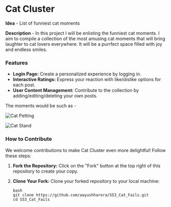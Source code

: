 # Cat Cluster

**Idea** - List of funniest cat moments

**Description** - In this project I will be enlisting the funniest cat moments. I aim to compile a collection of the most amusing cat moments that will bring laughter to cat lovers everywhere. It will be a purrfect space filled with joy and endless smiles.

### Features
- **Login Page:** Create a personalized experience by logging in.
- **Interactive Ratings:** Express your reaction with like/dislike options for each post.
- **User Content Management:** Contribute to the collection by adding/editing/deleting your own posts.

The moments would be such as -

![Cat Petting](https://www.whycatwhy.com/wp-content/uploads/2016/05/cat-dad-and-kitten.gif)

![Cat Stand](https://kittybloger.files.wordpress.com/2012/02/10-funny-gifs-with-cats-4.gif)

### How to Contribute
We welcome contributions to make Cat Cluster even more delightful! Follow these steps:

1. **Fork the Repository:**
   Click on the "Fork" button at the top right of this repository to create your copy.

2. **Clone Your Fork:**
   Clone your forked repository to your local machine:
    ```
    bash
    git clone https://github.com/aayushharora/S53_Cat_Fails.git
    cd S53_Cat_Fails
